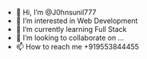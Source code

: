 - 👋 Hi, I’m @J0hnsunil777
- 👀 I’m interested in Web Development
- 🌱 I’m currently learning Full Stack 
- 💞️ I’m looking to collaborate on ...
- 📫 How to reach me +919553844455

<!---
J0hnsunil777/J0hnsunil777 is a ✨ special ✨ repository because its `README.md` (this file) appears on your GitHub profile.
You can click the Preview link to take a look at your changes.
--->
